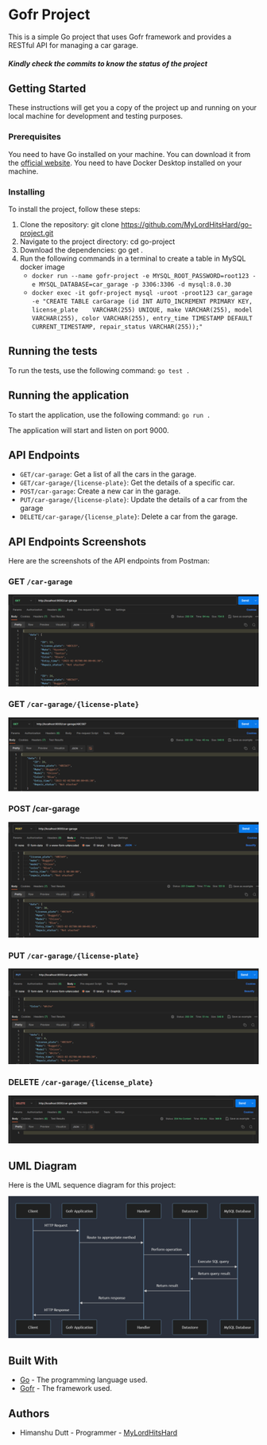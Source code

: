 # Gofr Project

This is a simple Go project that uses Gofr framework and provides a RESTful API for managing a car garage.
##### Kindly check the commits to know the status of the project

## Getting Started

These instructions will get you a copy of the project up and running on your local machine for development and testing purposes.

### Prerequisites

You need to have Go installed on your machine. You can download it from the [official website](https://golang.org/dl/).
You need to have Docker Desktop installed on your machine.

### Installing

To install the project, follow these steps:

1. Clone the repository: git clone https://github.com/MyLordHitsHard/go-project.git
2. Navigate to the project directory: cd go-project
3. Download the dependencies: go get .
4. Run the following commands in a terminal to create a table in MySQL docker image
   - `docker run --name gofr-project -e MYSQL_ROOT_PASSWORD=root123 -e MYSQL_DATABASE=car_garage -p 3306:3306 -d mysql:8.0.30`
   - `docker exec -it gofr-project mysql -uroot -proot123 car_garage -e "CREATE TABLE carGarage (id INT AUTO_INCREMENT PRIMARY KEY, license_plate    VARCHAR(255) UNIQUE, make VARCHAR(255), model VARCHAR(255), color VARCHAR(255), entry_time TIMESTAMP DEFAULT CURRENT_TIMESTAMP, repair_status VARCHAR(255));"`


## Running the tests

To run the tests, use the following command: `go test .`


## Running the application

To start the application, use the following command: `go run .`


The application will start and listen on port 9000.

## API Endpoints
- `GET/car-garage`: Get a list of all the cars in the garage.
- `GET/car-garage/{license-plate}`: Get the details of a specific car.
- `POST/car-garage`: Create a new car in the garage.
- `PUT/car-garage/{license-plate}`: Update the details of a car from the garage
- `DELETE/car-garage/{license_plate}`: Delete a car from the garage.


## API Endpoints Screenshots

Here are the screenshots of the API endpoints from Postman:

### GET `/car-garage`

![GET /car-garage](images/GetAll.png)

### GET `/car-garage/{license-plate}`

![GET /car-garage/{license-plate}](images/GetByPlate.png)

### POST /car-garage

![POST /car-garage](images/Post.png)

### PUT `/car-garage/{license-plate}`

![PUT /car-garage/{license-plate}](images/Put.png)

### DELETE `/car-garage/{license_plate}`

![DELETE /car-garage/{license_plate}](images/Delete.png)

## UML Diagram

Here is the UML sequence diagram for this project:

![UML Diagram](images/Diagram.png)

## Built With

- [Go](https://golang.org/) - The programming language used.
- [Gofr](https://gofr.dev/) - The framework used.

## Authors

- Himanshu Dutt - Programmer - [MyLordHitsHard](https://github.com/MyLordHitsHard)




